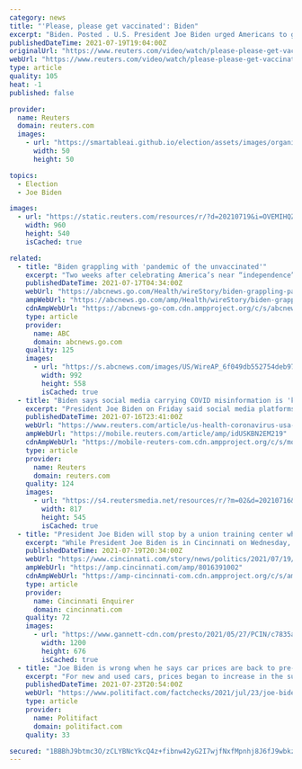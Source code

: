 ```yaml
---
category: news
title: "'Please, please get vaccinated': Biden"
excerpt: "Biden. Posted . U.S. President Joe Biden urged Americans to get vaccinated for the coronavirus on Monday with the unvaccinated responsibl"
publishedDateTime: 2021-07-19T19:04:00Z
originalUrl: "https://www.reuters.com/video/watch/please-please-get-vaccinated-biden-id733127145?chan=6g5ka85"
webUrl: "https://www.reuters.com/video/watch/please-please-get-vaccinated-biden-id733127145?chan=6g5ka85"
type: article
quality: 105
heat: -1
published: false

provider:
  name: Reuters
  domain: reuters.com
  images:
    - url: "https://smartableai.github.io/election/assets/images/organizations/reuters.com-50x50.jpg"
      width: 50
      height: 50

topics:
  - Election
  - Joe Biden

images:
  - url: "https://static.reuters.com/resources/r/?d=20210719&i=OVEMIHQZJ&r=OVEMIHQZJ&t=2"
    width: 960
    height: 540
    isCached: true

related:
  - title: "Biden grappling with 'pandemic of the unvaccinated'"
    excerpt: "Two weeks after celebrating America’s near “independence” from the coronavirus, President Joe Biden is confronting the worrying reality of rising cases and deaths"
    publishedDateTime: 2021-07-17T04:34:00Z
    webUrl: "https://abcnews.go.com/Health/wireStory/biden-grappling-pandemic-unvaccinated-78897684"
    ampWebUrl: "https://abcnews.go.com/amp/Health/wireStory/biden-grappling-pandemic-unvaccinated-78897684"
    cdnAmpWebUrl: "https://abcnews-go-com.cdn.ampproject.org/c/s/abcnews.go.com/amp/Health/wireStory/biden-grappling-pandemic-unvaccinated-78897684"
    type: article
    provider:
      name: ABC
      domain: abcnews.go.com
    quality: 125
    images:
      - url: "https://s.abcnews.com/images/US/WireAP_6f049db552754deb97da2642b7a377d7_16x9_992.jpg"
        width: 992
        height: 558
        isCached: true
  - title: "Biden says social media carrying COVID misinformation is 'killing people'"
    excerpt: "President Joe Biden on Friday said social media platforms such as Facebook \"are killing people\" after the White House continued criticizing the company for allowing misinformation about coronavirus vaccines to be posted on its platform."
    publishedDateTime: 2021-07-16T23:41:00Z
    webUrl: "https://www.reuters.com/article/us-health-coronavirus-usa-facebook-idUSKBN2EM219"
    ampWebUrl: "https://mobile.reuters.com/article/amp/idUSKBN2EM219"
    cdnAmpWebUrl: "https://mobile-reuters-com.cdn.ampproject.org/c/s/mobile.reuters.com/article/amp/idUSKBN2EM219"
    type: article
    provider:
      name: Reuters
      domain: reuters.com
    quality: 124
    images:
      - url: "https://s4.reutersmedia.net/resources/r/?m=02&d=20210716&t=2&i=1569106900&w=&fh=545px&fw=&ll=&pl=&sq=&r=LYNXMPEH6F138"
        width: 817
        height: 545
        isCached: true
  - title: "President Joe Biden will stop by a union training center while in Cincinnati"
    excerpt: "While President Joe Biden is in Cincinnati on Wednesday, he'll swing by a local union training center. The White House announced the stop at a union training center in Cincinnati on the president's weekly schedule released Sunday night."
    publishedDateTime: 2021-07-19T20:34:00Z
    webUrl: "https://www.cincinnati.com/story/news/politics/2021/07/19/president-joe-bidens-cnn-town-hall-biden-visit-union-training-center-while-cincinnati/8016391002/"
    ampWebUrl: "https://amp.cincinnati.com/amp/8016391002"
    cdnAmpWebUrl: "https://amp-cincinnati-com.cdn.ampproject.org/c/s/amp.cincinnati.com/amp/8016391002"
    type: article
    provider:
      name: Cincinnati Enquirer
      domain: cincinnati.com
    quality: 72
    images:
      - url: "https://www.gannett-cdn.com/presto/2021/05/27/PCIN/c7835a31-0f15-4b75-ab66-aeaa14a2ff83-AP21147686823317.jpg?auto=webp&crop=1023,576,x0,y0&format=pjpg&width=1200"
        width: 1200
        height: 676
        isCached: true
  - title: "Joe Biden is wrong when he says car prices are back to pre-pandemic levels"
    excerpt: "For new and used cars, prices began to increase in the summer of 2020, federal data shows. By June 2021, prices were almost 21% above their level right before the pandemic hit. • Private-sector data shows the same pattern,"
    publishedDateTime: 2021-07-23T20:54:00Z
    webUrl: "https://www.politifact.com/factchecks/2021/jul/23/joe-biden/joe-biden-wrong-when-he-says-prices-new-used-cars-/"
    type: article
    provider:
      name: Politifact
      domain: politifact.com
    quality: 33

secured: "1BBBhJ9btmc3O/zCLYBNcYkcQ4z+fibnw42yG2I7wjfNxfMpnhj8J6fJ9wbkzm/gMPay9sL0K5vwWsf0+nkaR9kFSTmUZL/u4D/vXJG7OA2QNC/PDFkKDFM6DHDybap5mk0FBctvL+hNDB22bB7wypMe5a35xFeztMf7OM5z9DcL7qB+pbAGMnpstdlRO6pNA6uAo7qqW1ZA73tbnDxJ3WeaB7JBNYOCOS9pDo1ayDwUByN0cyxTIqCWc2DmEAconuhm1lbnYxylu41vKvZ1LluhCHIOmDLhMP9F+gIFDPKF4sBEzfY/aJD/4U2qP2oynLpjNbTydba1ZlXqN97tI+0IZtrlurEAtbbaMmSmyvs=;933N+YvM3HTZvOz9jIvf4w=="
---
```



